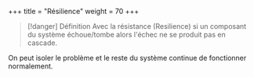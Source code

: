 +++
title = "Résilience"
weight = 70
+++

> [!danger] Définition
>  Avec la résistance (Resilience) si un composant du système échoue/tombe alors l'échec ne se produit pas en cascade.

On peut isoler le problème et le reste du système continue de fonctionner normalement.
